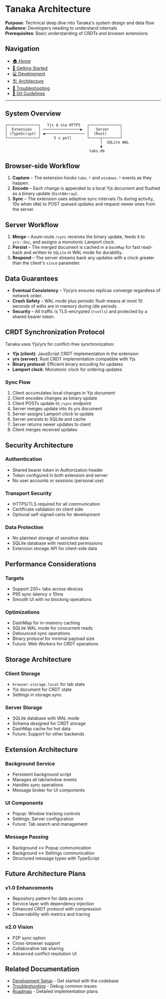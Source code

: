 # Tanaka Architecture

**Purpose**: Technical deep dive into Tanaka's system design and data flow  
**Audience**: Developers needing to understand internals  
**Prerequisites**: Basic understanding of CRDTs and browser extensions

## Navigation
- [🏠 Home](../README.md)
- [🚀 Getting Started](GETTING-STARTED.md)
- [💻 Development](DEVELOPMENT.md)
- [🏗️ Architecture](ARCHITECTURE.md)
- [🔧 Troubleshooting](TROUBLESHOOTING.md)
- [📝 Git Guidelines](GIT.md)

---

## System Overview

```
┌──────────────┐   Yjs Δ via HTTPS   ┌──────────────┐
│  Extension   │ ─────────────────▶  │   Server     │
│ (TypeScript) │ ◀────────────────── │  (Rust)      │
└──────────────┘      5 s poll       └─────┬────────┘
                                           │  SQLite WAL
                                           ▼
                                      tabs.db
```

## Browser-side Workflow

1. **Capture** – The extension hooks `tabs.*` and `windows.*` events as they happen.
2. **Encode** – Each change is appended to a local Yjs document and flushed as a binary update (`Uint8Array`).
3. **Sync** – The extension uses adaptive sync intervals (1s during activity, 10s when idle) to POST queued updates and request newer ones from the server.

## Server Workflow

1. **Merge** – Axum route `/sync` receives the binary update, feeds it to `yrs::Doc`, and assigns a monotonic Lamport clock.
2. **Persist** – The merged document is cached in a `DashMap` for fast read-back and written to `SQLite` in WAL mode for durability.
3. **Respond** – The server streams back any updates with a clock greater than the client's `since` parameter.

## Data Guarantees

- **Eventual Consistency** – Yjs/yrs ensures replicas converge regardless of network order.
- **Crash Safety** – WAL mode plus periodic flush means at most 10 seconds of edits are in memory during idle periods.
- **Security** – All traffic is TLS-encrypted (`rustls`) and protected by a shared bearer token.

## CRDT Synchronization Protocol

Tanaka uses Yjs/yrs for conflict-free synchronization:

- **Yjs (client)**: JavaScript CRDT implementation in the extension
- **yrs (server)**: Rust CRDT implementation compatible with Yjs
- **Binary protocol**: Efficient binary encoding for updates
- **Lamport clock**: Monotonic clock for ordering updates

### Sync Flow

1. Client accumulates local changes in Yjs document
2. Client encodes changes as binary update
3. Client POSTs update to `/sync` endpoint
4. Server merges update into its yrs document
5. Server assigns Lamport clock to update
6. Server persists to SQLite and cache
7. Server returns newer updates to client
8. Client merges received updates

## Security Architecture

### Authentication
- Shared bearer token in Authorization header
- Token configured in both extension and server
- No user accounts or sessions (personal use)

### Transport Security
- HTTPS/TLS required for all communication
- Certificate validation on client side
- Optional self-signed certs for development

### Data Protection
- No plaintext storage of sensitive data
- SQLite database with restricted permissions
- Extension storage API for client-side data

## Performance Considerations

### Targets
- Support 200+ tabs across devices
- P95 sync latency ≤ 10ms
- Smooth UI with no blocking operations

### Optimizations
- DashMap for in-memory caching
- SQLite WAL mode for concurrent reads
- Debounced sync operations
- Binary protocol for minimal payload size
- Future: Web Workers for CRDT operations

## Storage Architecture

### Client Storage
- `browser.storage.local` for tab state
- Yjs document for CRDT state
- Settings in storage.sync

### Server Storage
- SQLite database with WAL mode
- Schema designed for CRDT storage
- DashMap cache for hot data
- Future: Support for other backends

## Extension Architecture

### Background Service
- Persistent background script
- Manages all tab/window events
- Handles sync operations
- Message broker for UI components

### UI Components
- Popup: Window tracking controls
- Settings: Server configuration
- Future: Tab search and management

### Message Passing
- Background ↔ Popup communication
- Background ↔ Settings communication
- Structured message types with TypeScript

## Future Architecture Plans

### v1.0 Enhancements
- Repository pattern for data access
- Service layer with dependency injection
- Enhanced CRDT protocol with compression
- Observability with metrics and tracing

### v2.0 Vision
- P2P sync option
- Cross-browser support
- Collaborative tab sharing
- Advanced conflict resolution UI

## Related Documentation

- [Development Setup](DEVELOPMENT.md) - Get started with the codebase
- [Troubleshooting](TROUBLESHOOTING.md) - Debug common issues
- [Roadmap](ROADMAP.md) - Detailed implementation plans

